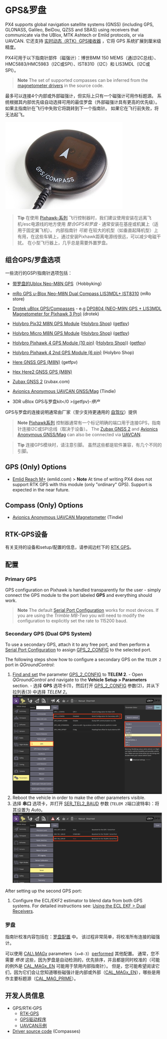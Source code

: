 # GPS&罗盘

PX4 supports global navigation satellite systems (GNSS) (including GPS, GLONASS, Galileo, BeiDou, QZSS and SBAS) using receivers that communicate via the UBlox, MTK Ashtech or Emlid protocols, or via UAVCAN. 它还支持 [实时动态（RTK）GPS接收器](../gps_compass/rtk_gps.md) ，它将 GPS 系统扩展到厘米级精度。

PX4可用于以下指南针部件（磁强计）：博世BMM 150 MEMS（通过I2C总线）、HMC5883/HMC5983（I2C或SPI）、IST8310（I2C）和 LIS3MDL（I2C或SPI）。

> **Note** The set of supported compasses can be inferred from the [magnetometer drivers](https://github.com/PX4/PX4-Autopilot/tree/master/src/drivers/magnetometer) in the source code.

最多可以连接4个内部或外部磁强计，但实际上只有一个磁强计可用作标题源。 系统根据其内部优先级自动选择可用的最佳罗盘（外部磁强计具有更高的优先级）。 如果主指南针在飞行中失败它将跳转到下一个指南针。 如果它在飞行前失败，将无法起飞。

![GPS + Compass](../../assets/hardware/gps/gps_compass.jpg)

> **Tip** 在使用 [Pixhawk-系列](../flight_controller/pixhawk_series.md) 飞行控制器时，我们建议使用安装在远离飞机/esc电源线的地方使用 *整合GPS和罗盘* - 通常安装在基座或机翼上（适用于固定翼飞机）。 内部指南针 *可能* 在较大的机型（如垂直起降机型）上有用，在这些车辆上，通过安装Pixhawk距离电源线很远，可以减少电磁干扰。 在小型飞行器上，几乎总是需要外置罗盘。

## 组合GPS/罗盘选项

一些流行的GSP/指南针选项包括：

- [带罗盘的Ublox Neo-M8N GPS](https://hobbyking.com/en_us/ublox-neo-m8n-gps-with-compass.html?gclid=Cj0KCQjwqM3VBRCwARIsAKcekb3ojv1ZhLz1-GuvCsUuGT8ZZuw8meMIV_I6pgUCj6DJRzHBY9OApekaAgI5EALw_wcB&gclsrc=aw.ds&___store=en_us)（Hobbyking）
- [mRo GPS u-Blox Neo-M8N Dual Compass LIS3MDL+ IST8310](https://store.mrobotics.io/ProductDetails.asp?ProductCode=mro-gps003-mr) (mRo store)
- [Drotek uBlox GPS/Compasses](https://store-drotek.com/index.php?controller=search&s=ublox+compass) - e.g [DP0804 (NEO-M9N GPS + LIS3MDL Magnetometer for Pixhawk 3 Pro)](https://store-drotek.com/920-DP0804.html) (drotek)
- [Holybro Pix32 M8N GPS Module](https://shop.holybro.com/pix32-gps-module_p1099.html) ([Holybro Shop](https://shop.holybro.com/pix32-gps-module_p1099.html)) ([getfpv](https://www.getfpv.com/holybro-pix32-neo-m8n-gps.html))
- [Holybro Micro M8N GPS Module](https://shop.holybro.com/micro-m8n-gps_p1009.html) ([Holybro Shop](https://shop.holybro.com/micro-m8n-gps_p1009.html)) ([getfpv](https://www.getfpv.com/holybro-micro-m8n-gps-module.html))
- [Holybro Pixhawk 4 GPS Module (10 pin)](https://shop.holybro.com/pixhawk-4-gps-module_p1094.html) ([Holybro Shop](https://shop.holybro.com/pixhawk-4-gps-module_p1094.html))) ([getfpv](https://www.getfpv.com/holybro-pixhawk-4-neo-m8n-gps.html))
- [Holybro Pixhawk 4 2nd GPS Module (6 pin)](https://shop.holybro.com/pixhawk4-2nd-gps-module_p1145.html) (Holybro Shop)
- [Here GNSS GPS (M8N)](https://www.getfpv.com/here-gnss-gps-m8n.html) (getfpv)
- [Hex Here2 GNSS GPS (M8N)](../gps_compass/gps_hex_here2.md)
- [Zubax GNSS 2](https://zubax.com/products/gnss_2) (zubax.com)
- [Avionics Anonymous UAVCAN GNSS/Mag](https://www.tindie.com/products/avionicsanonymous/uavcan-gps-magnetometer/) (Tindie)
- 3DR uBlox GPS与罗盘kit</0 >(getfpv)-*停产*</li> </ul> 
  
  GPS与罗盘的连接说明通常由厂家（至少支持更通用的 [自驾仪](../flight_controller/README.md)）提供
  
  > **Note** [Pixhawk系列](../flight_controller/pixhawk_series.md) 控制器通常有一个标记明确的端口用于连接GPS，指南针连接I2C或SPI总线（取决于设备）。 The [Zubax GNSS 2](https://zubax.com/products/gnss_2) and [Avionics Anonymous GNSS/Mag](https://www.tindie.com/products/avionicsanonymous/uavcan-gps-magnetometer/) can also be connected via [UAVCAN](../uavcan/README.md).
  
  

<span></span>

  
  > **Tip** 连接GPS模块时，请注意引脚。 虽然这些都是软件兼容，有几个不同的引脚。
  
  ## GPS (Only) Options
  
  - [Emlid Reach M+](https://emlid.com/reach/) (emlid.com) > **Note** At time of writing PX4 does not support RTK GPS with this module (only "ordinary" GPS). Support is expected in the near future.
  
  ## Compass (Only) Options
  
  - [Avionics Anonymous UAVCAN Magnetometer](https://www.tindie.com/products/avionicsanonymous/uavcan-magnetometer/) (Tindie)
  
  ## RTK-GPS设备
  
  有关支持的设备和setup/配置的信息，请参阅边栏下的 [RTK GPS](../gps_compass/rtk_gps.md)。
  
  ## 配置
  
  ### Primary GPS
  
  GPS configuration on Pixhawk is handled transparently for the user - simply connect the GPS module to the port labeled **GPS** and everything should work.
  
  > **Note** The default [Serial Port Configuration](../peripherals/serial_configuration.md#default_port_mapping) works for most devices. If you are using the *Trimble MB-Two* you will need to modify the configuration to explicitly set the rate to 115200 baud.
  
  

<span id="dual_gps"></span>

  
  ### Secondary GPS (Dual GPS System)
  
  To use a secondary GPS, attach it to any free port, and then perform a [Serial Port Configuration](../peripherals/serial_configuration.md) to assign [GPS_2_CONFIG](../advanced_config/parameter_reference.md#GPS_2_CONFIG) to the selected port.
  
  The following steps show how to configure a secondary GPS on the `TELEM 2` port in *QGroundControl*:
  
  1. [Find and set](../advanced_config/parameters.md) the parameter [GPS_2_CONFIG](../advanced_config/parameter_reference.md#GPS_2_CONFIG) to **TELEM 2**. 
    - Open *QGroundControl* and navigate to the **Vehicle Setup > Parameters** section.
    - 选择 **GPS** 选项卡(1)，然后打开 [GPS_2_CONFIG](../advanced_config/parameter_reference.md#GPS_2_CONFIG) 参数(2)，并从下拉列表(3) 中选择 *TELEM 2*。 ![QGC 串口实例](../../assets/peripherals/qgc_serial_config_example.png)
  2. Reboot the vehicle in order to make the other parameters visible.
  3. 选择 **串口** 选项卡，并打开 [SER_TEL2_BAUD](../advanced_config/parameter_reference.md#SER_TEL2_BAUD) 参数 (`TELEM 2`端口波特率)：将其设置为 *Auto*。 ![QGC 串口波特率实例](../../assets/peripherals/qgc_serial_baudrate_example.png)
  
  After setting up the second GPS port:
  
  1. Configure the ECL/EKF2 estimator to blend data from both GPS systems. For detailed instructions see: [Using the ECL EKF > Dual Receivers](../advanced_config/tuning_the_ecl_ekf.md#dual-receivers).
  
  ### 罗盘
  
  指南针校准内容包括在：[罗盘配置](../config/compass.md) 中。 该过程非常简单，将校准所有连接的磁强计。
  
  可以使用 [CAL\ *MAGx*](../advanced_config/parameter_reference.md#CAL_MAG0_EN) parameters（`x=0-3`）[performed](../advanced_config/parameters.md) 其他配置。 通常，您不需要 *修改* 这些，因为罗盘是自动检测的，优先排序，并且都是同时校准的（可能的例外是 [CAL\_MAGx\_EN](../advanced_config/parameter_reference.md#CAL_MAG0_EN) 可能用于禁用内部指南针）。 但是，您可能希望阅读它们，因为它们会让您知道哪些磁强计是内部或外部（[CAL\_MAGx\_EN](../advanced_config/parameter_reference.md#CAL_MAG0_EN)），哪些是用作主要标题源（[CAL_MAG_PRIME](../advanced_config/parameter_reference.md#CAL_MAG_PRIME)）。
  
  ## 开发人员信息
  
  - GPS/RTK-GPS 
    - [RTK-GPS](../advanced/rtk_gps.md)
    - [GPS驱动程序](../modules/modules_driver.md#gps)
    - [UAVCAN示例](../uavcan/README.md)
  - [Driver source code](https://github.com/PX4/PX4-Autopilot/tree/master/src/drivers/magnetometer) (Compasses)
